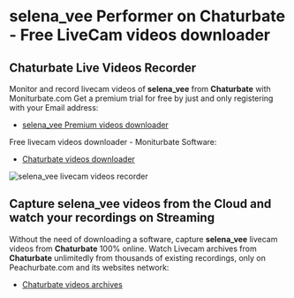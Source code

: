 # selena_vee Performer on Chaturbate - Free LiveCam videos downloader

## Chaturbate Live Videos Recorder

Monitor and record livecam videos of **selena_vee** from **Chaturbate** with Moniturbate.com
Get a premium trial for free by just and only registering with your Email address:
* [selena_vee Premium videos downloader](https://moniturbate.com/request-demo-licence-key.html)

Free livecam videos downloader - Moniturbate Software:
* [Chaturbate videos downloader](https://moniturbate.com/moniturbate-download-software.html)

![selena_vee livecam videos recorder](https://peachurnet.com/templates/moniturbate-software.png)


## Capture selena_vee videos from the Cloud and watch your recordings on Streaming

Without the need of downloading a software, capture **selena_vee** livecam videos from **Chaturbate** 100% online.
Watch Livecam archives from **Chaturbate** unlimitedly from thousands of existing recordings, only on Peachurbate.com and its websites network:
* [Chaturbate videos archives](https://peachurnet.com/)